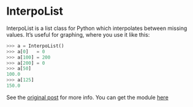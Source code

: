 # InterpoList

InterpoList is a list class for Python which interpolates between missing
values. It’s useful for graphing, where you use it like this:

```python
>>> a = InterpoList()
>>> a[0]   = 0
>>> a[100] = 200
>>> a[200] = 0
>>> a[50]
100.0
>>> a[125]
150.0
```

See the [original post](/2009/12/interpolist) for more info. You can get
the module [here](https://github.com/bitplane/typepie)